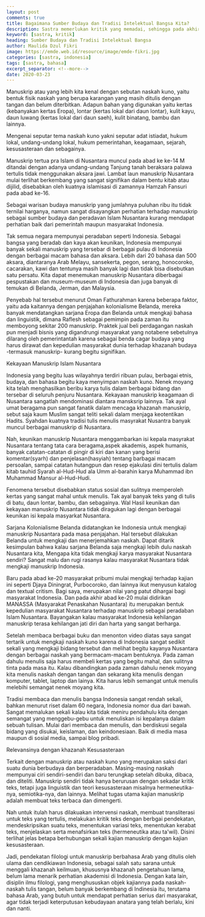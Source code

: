 ```yaml
---
layout: post
comments: true
title: Bagaimana Sumber Budaya dan Tradisi Intelektual Bangsa Kita?
description: Sastra memerlukan kritik yang memadai, sehingga pada akhirnya menemukan bentuk dan isi yang saling kait.
keyword: [sastra, kritik]
heading: Sumber Budaya dan Tradisi Intelektual Bangsa
author: Maulida Dzul Fikri
image: https://emde.web.id/resource/image/emde-fikri.jpg
categories: [sastra, indonesia]
tags: [sastra, bahasa]
excerpt_separator: <!--more-->
date: 2020-03-23
---
```


Manuskrip atau yang lebih kita kenal dengan sebutan naskah kuno, yaitu bentuk fisik naskah yang berupa karangan yang masih ditulis dengan tangan dan belum diterbitkan. Adapun bahan yang digunakan yaitu kertas (kebanyakan kertas Eropa), lontar (kertas lokal dari daun lontar), kulit kayu, daun luwang (kertas lokal dari daun saeh), kulit binatang, bambu dan lainnya.

Mengenai seputar tema naskah kuno yakni seputar adat istiadat, hukum lokal, undang-undang lokal, hukum pemerintahan, keagamaan, sejarah, kesusasteraan dan sebagainya.

Manuskrip tertua pra Islam di Nusantara muncul pada abad ke ke-14 M ditandai dengan adanya undang-undang Tanjung tanah beraksara palawa tertulis tidak menggunakan aksara jawi. Lambat laun manuskrip Nusantara mulai terlihat berkembang yang sangat signifikan dalam bentu kitab atau dijilid, disebabkan oleh kuatnya islamisasi di zamannya Hamzah Fansuri pada abad ke-16.

Sebagai warisan budaya manuskrip yang jumlahnya puluhan ribu itu tidak ternilai harganya, namun sangat disayangkan perhatian terhadap manuskrip sebagai sumber budaya dan peradavan Islam Nusantara kurang mendapat perhatian baik dari pemerintah maupun masyarakat Indonesia.

Tak semua negara mempunyai peradaban seperti Indonesia. Sebagai bangsa yang beradab dan kaya akan keunikan, Indonesia mempunyai banyak sekali manuskrip yang tersebar di berbagai pulau di Indonesia dengan berbagai macam bahasa dan aksara. Lebih dari 20 bahasa dan 500 aksara, diantaranya Arab Melayu, sansekerta, pegon, serang, honocoroko, cacarakan, kawi dan tentunya masih banyak lagi dan tidak bisa disebutkan satu persatu. Kita dapat menemukan manuskrip Nusantara diberbagai pespustakan dan museum-museum di Indonesia dan juga banyak di temukan di Belanda, Jerman, dan Malaysia.

Penyebab hal tersebut menurut Oman Fathurahman karena beberapa faktor, yaitu ada kaitannya dengan penjajahan kolonialisme Belanda, mereka banyak mendatangkan sarjana Eropa dan Belanda untuk mengkaji bahasa dan linguistik, dimana Raflesh sebagai pemimpin pada zaman itu memboyong sekitar 200 manuskrip. Praktek jual beli perdagangan naskah pun menjadi bisnis yang digandrungi masyarakat yang notabene sebetulnya dilarang oleh pemerintantah karena sebagai benda cagar budaya yang harus dirawat dan kepedulian masyarakat dunia terhadap khazanah budaya -termasuk manuskrip- kurang begitu signifikan.

Kekayaan Manuskrip Islam Nusantara

Indonesia yang begitu luas wilayahnya terdiri ribuan pulau, berbagai etnis, budaya, dan bahasa begitu kaya menyimpan naskah kuno. Nenek moyang kita telah menghasilkan beribu karya tulis dalam berbagai bidang dan tersebar di seluruh penjuru Nusantara. Kekayaan manuskrip keagamaan di Nusantara sangatlah mendominasi diantara mansksrip lainnya. Tak ayal umat beragama pun sangat fanatik dalam mencaga khazanah manuskrip, sebut saja kaum Muslim sangat teliti sekali dalam menjaga keotentikan Hadits. Syahdan kuatnya tradisi tulis menulis masyrakat Nusantra banyak muncul berbagai manuskrip di Nusantara.

Nah, keunikan manuskrip Nusantara menggambarkan isi kepala masyrakat Nusantara tentang tata cara beragama,aspek akademis, aspek humanis, banyak catatan-catatan di pingir di kiri dan kanan yang berisi komentar(syarh) dan penjelasan(hasyiah) tentang barbagai macam persoalan, sampai catatan hutangpun dan resep ejakulasi dini tertulis dalam kitab tauhid Syarah al-Hud-Hud ala Umm al-barahin karya Muhammad ibn Muhammad Mansur al-Hud-Hudi.

Fenomena tersebut disebabkan status sosial dan sulitnya memperoleh kertas yang sangat mahal untuk menulis. Tak ayal banyak teks yang di tulis di batu, daun lontar, bambu, dan sebagainya. Wal Hasil keunikan dan kekayaan manuskrip Nusantara tidak diragukan lagi dengan berbagai keunikan isi kepala masyarkat Nusantara.

Sarjana Kolonialisme Belanda didatangkan ke Indonesia untuk mengkaji manuskrip Nusantara pada masa penjajahan. Hal tersebut dilakukan Belanda untuk mengkaji dan menerjemahkan naskah. Dapat ditarik kesimpulan bahwa kalau sarjana Belanda saja mengkaji lebih dulu naskah Nusantara kita, Mengapa kita tidak mengkaji karya masyarakat Nusantara sendiri? Sangat malu dan rugi rasanya kalau masyarakat Nusantara tidak mengkaji manuskrip Indonesia.

Baru pada abad ke-20 masyarakat pribumi mulai mengkaji terhadap kajian ini seperti Djaya Diningrat, Purbocoroko, dan lainnya ikut menyusun katalog dan textual critism. Bagi saya, merupakan nilai yang patut dihargai bagi masyarakat Indonesia. Dan pada akhir abad ke-20 mulai didirikan MANASSA (Masyarakat Penaskahan Nusantara) itu merupakan bentuk kepedulian masyarakat Nusantara terhadap manuskrip sebagai peradaban Islam Nusantara. Bayangakan kalau masyarakat Indonesia kehilangan manuskrip terasa kehilangan jati diri dan harta yang sangat berharga.

Setelah membaca berbagai buku dan menonton video diatas saya sangat tertarik untuk mengkaji naskah kuno karena di Indonesia sangat sedikit sekali yang mengkaji bidang tersebut dan melihat begitu kayanya Nusantara dengan berbagai naskah yang bermacam-macam bentuknya. Pada zaman dahulu menulis saja harus membeli kertas yang begitu mahal, dan sulitnya tinta pada masa itu. Kalau dibandingkan pada zaman dahulu nenek moyang kita menulis naskah dengan tangan dan sekarang kita menulis dengan komputer, tablet, laptop dan lainya. Kita harus lebih semangat untuk menulis melebihi semangat nenek moyang kita.

Tradisi membaca dan menulis bangsa Indonesia sangat rendah sekali, bahkan menurut riset dalam 60 negara, Indonesia nomor dua dari bawah. Sangat memalukan sekali kalau kita tidak meniru pendahulu kita dengan semangat yang menggebu-gebu untuk menuliskan isi kepalanya dalam sebuah tulisan. Mulai dari membaca dan menulis, dan berdiskusi segala bidang yang disukai, keislaman, dan keindonesiaan. Baik di media masa maupun di sosial media, sampai blog pribadi.

Relevansinya dengan khazanah Kesusasteraan

Terkait dengan manuskrip atau naskah kuno yang merupakan saksi dari suatu dunia berbudaya dan berperadaban. Masing-masing naskah mempunyai ciri sendiri-sendiri dan baru terungkap setelah dibuka, dibaca, dan diteliti. Manuskrip sendiri tidak hanya berurusan dengan sekadar kritik teks, tetapi juga linguistik dan teori kesusasteraan misalnya hermeneutika-nya, semiotika-nya, dan lainnya. Melihat tugas utama kajian manuskrip adalah membuat teks terbaca dan dimengerti.

Nah untuk itulah harus dilakuakan intervensi naskah, membuat transliterasi untuk teks yang tertulis, melakukan kritik teks dengan berbgai pendekatan, mendeskripsikan suatu teks, menentukan variasi teks, menentukan kerabat teks, menjelaskan serta menafsirkan teks (hermeneutika atau ta'wil). Disini terlihat jelas betapa berhubungan sekali kajian manuskrip dengan kajian kesusasteraan.

Jadi, pendekatan filologi untuk manuskrip berbahasa Arab yang ditulis oleh ulama dan cendikiawan Indonesia, sebagai salah satu sarana untuk menggali khazanah keilmuan, khususnya khazanah pengetahuan lama, belum lama menarik perhatian akademisi di Indonesia. Dengan kata lain, disiplin ilmu filologi, yang menghususkan objek kajiannya pada naskah-naskah tulis tangan, belum banyak berkembang di Indinesia itu, terutama bahasa Arab, yang butuh untuk mendapat perhatian serius dari masyarakat, agar tidak terjadi keterputusan kebudayaan anatara yang telah berlalu, kini dan nanti.
